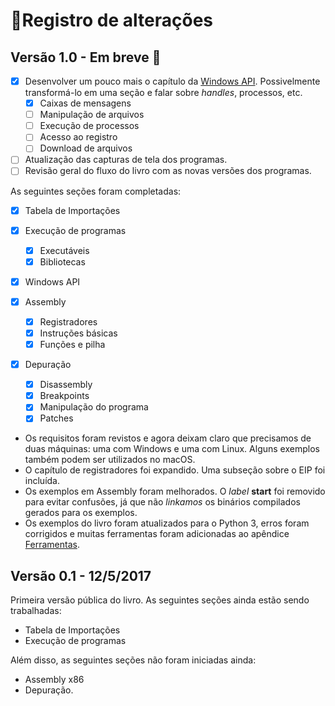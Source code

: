 # 📝Registro de alterações

## Versão 1.0 - Em breve 🚀

* [x] Desenvolver um pouco mais o capítulo da [Windows API](../windows-api/). Possivelmente transformá-lo em uma seção e falar sobre _handles_, processos, etc.
  * [x] Caixas de mensagens
  * [ ] Manipulação de arquivos
  * [ ] Execução de processos
  * [ ] Acesso ao registro
  * [ ] Download de arquivos
* [ ] Atualização das capturas de tela dos programas.
* [ ] Revisão geral do fluxo do livro com as novas versões dos programas.

As seguintes seções foram completadas:

* [x] Tabela de Importações
* [x] Execução de programas
  * [x] Executáveis
  * [x] Bibliotecas
* [x] Windows API
* [x] Assembly
  * [x] Registradores
  * [x] Instruções básicas
  * [x] Funções e pilha
* [x] Depuração

  * [x] Disassembly
  * [x] Breakpoints
  * [x] Manipulação do programa
  * [x] Patches

* Os requisitos foram revistos e agora deixam claro que precisamos de duas máquinas: uma com Windows e uma com Linux. Alguns exemplos também podem ser utilizados no macOS.
* O capítulo de registradores foi expandido. Uma subseção sobre o EIP foi incluída.
* Os exemplos em Assembly foram melhorados. O _label_ **start** foi removido para evitar confusões, já que não _linkamos_ os binários compilados gerados para os exemplos.
* Os exemplos do livro foram atualizados para o Python 3, erros foram corrigidos e muitas ferramentas foram adicionadas ao apêndice [Ferramentas](../apendices/ferramentas.md).

## Versão 0.1 - 12/5/2017

Primeira versão pública do livro. As seguintes seções ainda estão sendo trabalhadas:

* Tabela de Importações
* Execução de programas

Além disso, as seguintes seções não foram iniciadas ainda:

* Assembly x86
* Depuração.

